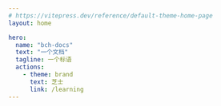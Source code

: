 ```yaml
---
# https://vitepress.dev/reference/default-theme-home-page
layout: home

hero:
  name: "bch-docs"
  text: "一个文档"
  tagline: 一个标语
  actions:
    - theme: brand
      text: 芝士
      link: /learning
---
```



